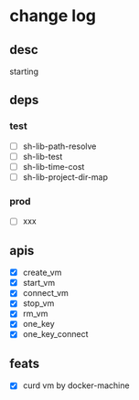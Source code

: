 # change log

## desc

starting

## deps

### test

- [ ] sh-lib-path-resolve
- [ ] sh-lib-test
- [ ] sh-lib-time-cost
- [ ] sh-lib-project-dir-map

### prod

- [ ] xxx

## apis

- [x] create_vm
- [x] start_vm
- [x] connect_vm
- [x] stop_vm
- [x] rm_vm
- [x] one_key
- [x] one_key_connect

## feats

- [x] curd vm by docker-machine
